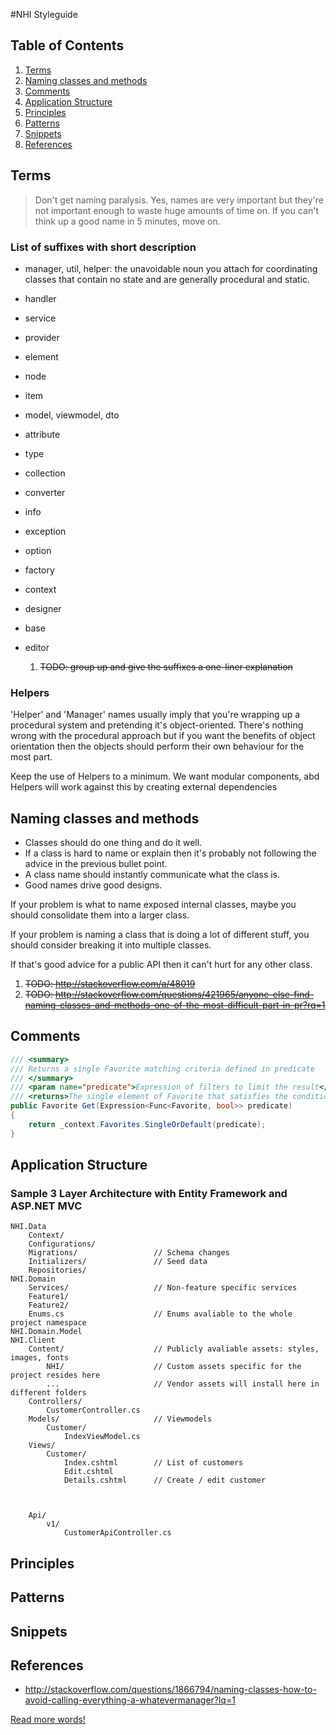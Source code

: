 #NHI Styleguide

## Table of Contents

  1. [Terms](#terms)
  1. [Naming classes and methods](#naming-classes-and-methods)
  1. [Comments](#comments)
  1. [Application Structure](#application-structure)
  1. [Principles](#principles)
  1. [Patterns](#patterns)
  1. [Snippets](#snippets)
  1. [References](#references)

## Terms

>Don't get naming paralysis. Yes, names are very important but they're not important enough to waste huge amounts of time on. If you can't think up a good name in 5 minutes, move on.

### List of suffixes with short description

- manager, util, helper: the unavoidable noun you attach for coordinating classes that contain no state and are generally procedural and static.

- handler
- service
- provider

- element
- node
- item

- model, viewmodel, dto

- attribute
- type
- collection
- converter
- info
- exception
- option
- factory
- context
- designer
- base
- editor


  1. ~~TODO: group up and give the suffixes a one-liner explanation~~

### Helpers
'Helper' and 'Manager' names usually imply that you're wrapping up a procedural system and pretending it's object-oriented. There's nothing wrong with the procedural approach but if you want the benefits of object orientation then the objects should perform their own behaviour for the most part.

Keep the use of Helpers to a minimum. We want modular components, abd Helpers will work against this by creating external dependencies

## Naming classes and methods
- Classes should do one thing and do it well.
- If a class is hard to name or explain then it's probably not following the advice in the previous bullet point.
- A class name should instantly communicate what the class is.
- Good names drive good designs.

If your problem is what to name exposed internal classes, maybe you should consolidate them into a larger class.

If your problem is naming a class that is doing a lot of different stuff, you should consider breaking it into multiple classes.

If that's good advice for a public API then it can't hurt for any other class.
  1. ~~TODO: http://stackoverflow.com/a/48019~~
  1. ~~TODO: http://stackoverflow.com/questions/421965/anyone-else-find-naming-classes-and-methods-one-of-the-most-difficult-part-in-pr?rq=1~~

## Comments
```c#
/// <summary>
/// Returns a single Favorite matching criteria defined in predicate
/// </summary>
/// <param name="predicate">Expression of filters to limit the result</param>
/// <returns>The single element of Favorite that satisfies the condition in predicate, or default(Favorite) if no such element is found.</returns>
public Favorite Get(Expression<Func<Favorite, bool>> predicate)
{
    return _context.Favorites.SingleOrDefault(predicate);
}
```


## Application Structure

### Sample 3 Layer Architecture with Entity Framework and ASP.NET MVC

```
NHI.Data
    Context/
    Configurations/             
    Migrations/                 // Schema changes
    Initializers/               // Seed data
    Repositories/
NHI.Domain
    Services/                   // Non-feature specific services
    Feature1/
    Feature2/
    Enums.cs                    // Enums avaliable to the whole project namespace
NHI.Domain.Model
NHI.Client
    Content/                    // Publicly avaliable assets: styles, images, fonts
        NHI/                    // Custom assets specific for the project resides here
        ...                     // Vendor assets will install here in different folders
    Controllers/
        CustomerController.cs
    Models/                     // Viewmodels
        Customer/
            IndexViewModel.cs
    Views/                      
        Customer/
            Index.cshtml        // List of customers
            Edit.cshtml     
            Details.cshtml      // Create / edit customer
            
    
```

        Api/
            v1/
                CustomerApiController.cs                    


## Principles

## Patterns

## Snippets

## References
- http://stackoverflow.com/questions/1866794/naming-classes-how-to-avoid-calling-everything-a-whatevermanager?lq=1

[Read more words!](more_word.md)